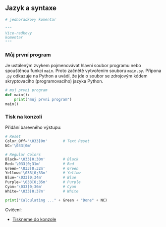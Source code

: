 
## Jazyk a syntaxe
``` Python
# jednoradkovy komentar

"""
Vice-radkovy
komentar
"""
```

### Můj první program
Je ustáleným zvykem pojmenovávat hlavní soubor programu nebo spouštěnou funkci `main`. Proto začnětě vytvořením souboru `main.py`. Přípona `.py` odkazuje na Python a uvádí, že jde o soubor se zdrojovým kódem skryptovacího (programovacího) jazyka Python.
``` Python
# muj prvni program
def main():
    print("muj prvni program")
main()
```

### Tisk na konzoli
Přidání barevného výstupu:
``` Python
# Reset
Color_Off='\033[0m'       # Text Reset
NC='\033[0m'

# Regular Colors
Black='\033[0;30m'        # Black
Red='\033[0;31m'          # Red
Green='\033[0;32m'        # Green
Yellow='\033[0;33m'       # Yellow
Blue='\033[0;34m'         # Blue
Purple='\033[0;35m'       # Purple
Cyan='\033[0;36m'         # Cyan
White='\033[0;37m'        # White

print("Calculating ..." + Green + "Done" + NC)
```

Cvičení:
- [Tiskneme do konzole](../notebooks/tiskneme%20do%20konzole.ipynb)